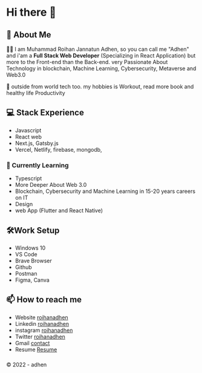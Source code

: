 # Hi there 👋

## 🚀 About Me

👨‍💻 I am Muhammad Roihan Jannatun Adhen, so you can call me "Adhen" and i'am a **Full Stack Web Developer** (Specializing in React Application) but more to the Front-end than the Back-end. very Passionate About Technology in blockchain, Machine Learning, Cybersecurity, Metaverse and Web3.0

📍 outside from world tech too. my hobbies is Workout, read more book and healthy life Productivity

## 💻 Stack Experience
- Javascript
- React web
- Next.js, Gatsby.js
- Vercel, Netlify, firebase, mongodb, 

### 📌 Currently Learning
- Typescript
- More Deeper About Web 3.0
- Blockchain, Cybersecurity and Machine Learning in 15-20 years careers on IT
- Design 
- web App (Flutter and React Native)

## 🛠️Work Setup 
* Windows 10
* VS Code
* Brave Browser
* Github 
* Postman
* Figma, Canva 

## 📫 How to reach me
- Website [roihanadhen](https://roihanadhen.xyz)
- Linkedin [roihanadhen](https://www.linkedin.com/in/roihanadhen/)
- instagram [roihanadhen](https://www.instagram.com/roihanadhen/)
- Twitter [roihanadhen](https://twitter.com/MRoihanJ_Adhen)
- Gmail [contact](mailto:mroihanadhen@gmail.com)
- Resume [Resume](https://drive.google.com/drive/folders/1xUtRko0hoT7J3fXV8TZX73mU_0mdJkEi?usp=sharing)

###
©️ 2022 - adhen
